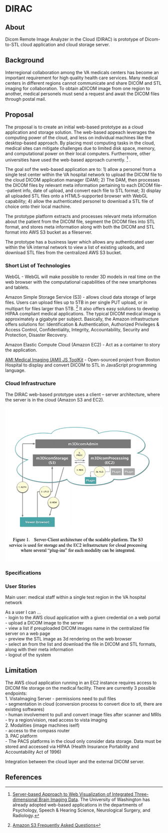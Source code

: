 # DIRAC

## About 
Dicom Remote Image Analyzer in the Cloud (DIRAC) is prototype of Dicom-to-STL cloud application and cloud storage server.

## Background

Interregional collaboration among the VA medicals centers has become an important requirement for high quality health care services.  Many medical centers in different regions cannot communicate and share DICOM and STL imaging for collaboration.  To obtain aDICOM image from one region to another, medical personels must send a request and await the DICOM files through postal mail.   

## Proposal

The proposal is to create an initial web-based prototype as a cloud application and storage solution. The web-based appeach leverages the computing power of the cloud, and less on individual machines like the desktop-based approach. By placing most computing tasks in the cloud, medical sites can mitigate challenges due to limited disk space, memory, and computational power on their local computers.  Furthermore, other universities have used the web-based approach currently. [^2] . 

The goal sof the web-based application are to: 1) allow a personel from a single test center within the VA hospital network to upload the DICOM file to the cloud DICOM application manager (DAM); 2) The DAM, then processes the DICOM files by relevant meta information pertaining to each DICOM file--patient info, date of upload, and convert each file to STL format; 3) display all uploaded STL files onto a HTML5-supported browser with WebGL capability; 4) allow the authenticated personel to download a STL file of choice onto their local machine.  

The prototype platform extracts and processes relevant meta information about the patient from the DICOM file, segment the DICOM files into STL format, and stores meta information along with both the DICOM and STL format into AWS S3 bucket as a fileserver.    

The prototype has a business layer which allows any authenticated user within the VA internal network to view a list of existing uploads, and download STL files from the centralized AWS S3 bucket.  


### Short List of Technologies

WebGL -  WebGL will make possible to render 3D models in real time on the web browser with the computational capabilities of the new smartphones and tablets.          

Amazon Simple Storage Service (S3) - allows cloud data storage of large files.  Users can upload files up to 5TB in per single PUT upload, or in multipart for files larger than 5TB. [^1] It also offers easy solutions to develop HIPAA compliant medical applications. The typical DICOM medical image is approximately a gigabyte per subject. Basically, the Amazon infrastructure offers solutions for: Identification & Authentication, Authorized Privileges & Access Control, Confidentiality, Integrity, Accountability, Security and Protection, Disaster Recovery.    

Amazon Elastic Compute Cloud (Amazon EC2) - Act as a container to story the application.  

[AMI Medical Imaging (AMI) JS ToolKit](https://github.com/FNNDSC/ami) - Open-sourced project from Boston Hospital to display and convert DICOM to STL in JavaScript programming language.  


### Cloud Infrastructure

The DIRAC web-based prototype uses a client – server architecture, where the server is in the cloud (Amazon S3 and EC2). 

![web app dicom](img/web-app-dicom.png)   

### Specifications

### User Stories

Main user: medical staff within a single test region in the VA hospital network 

As a user I can ...  
	- login to the AWS cloud application with a given credential on a web portal 
	- upload a DICOM image to the server   
	- view a list if preuploaded DICOM images name in the centralized file server on a web page    
	- preview the STL image as 3d rendering on the web browser   
	- select an from the list and download the file in DICOM and STL formats, along with their meta information     
	- logout of the system   


## Limitation

The AWS cloud application running in an EC2 instance requires access to DICOM file storage on the medical facility.  There are currently 3 possible endpoints:   
	1. VistaImaging Server
		- permissions need to pull files   
		- segmentation in cloud (conversion process to convert dice to stl, there are existing softwares)   
		- human involvement to pull and convert image files after scanner and MRIs   
		- try a region/vision, read access to vista imaging   
	2. Modalities (image machines iself)   
		- access to the compass router    
	3. PAC platform   
		- The PACS platforms in the cloud only consider data storage. Data must be stored and accessed via HIPAA (Health Insurance Portability and Accountability Act of 1996)   

Integration between the cloud layer and the external DICOM server.  


## References

[^1]: [Amazon S3 Frequently Asked Questions](https://aws.amazon.com/s3/faqs/)   
[^2]: [Server-based Approach to Web Visualization of Integrated Three-dimensional Brain Imaging Data](https://www.ncbi.nlm.nih.gov/pmc/articles/PMC551546/). The University of Washington has already adopted web-based applications in the departments of Psychology, Speech & Hearing Science, Neurological Surgery, and Radiology.
